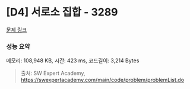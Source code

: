 # [D4] 서로소 집합 - 3289 

[문제 링크](https://swexpertacademy.com/main/code/problem/problemDetail.do?contestProbId=AWBJKA6qr2oDFAWr) 

### 성능 요약

메모리: 108,948 KB, 시간: 423 ms, 코드길이: 3,214 Bytes



> 출처: SW Expert Academy, https://swexpertacademy.com/main/code/problem/problemList.do